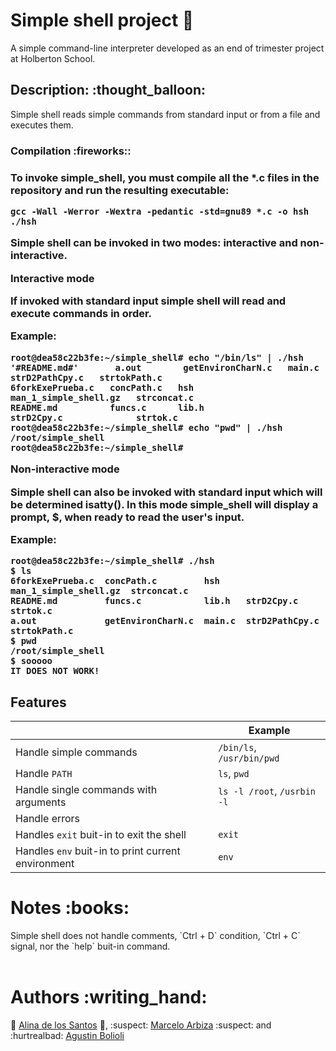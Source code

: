 # Simple shell project :shell:

A simple command-line interpreter developed as an end of trimester project at Holberton School.

<h2>Description: :thought_balloon:</h2>

Simple shell reads simple commands from standard input or from a file and executes them.

<h3>Compilation :fireworks::<h3/>

To invoke simple_shell, you must compile all the *.c files in the repository and run the resulting executable:

`gcc -Wall -Werror -Wextra -pedantic -std=gnu89 *.c -o hsh`<br/>
`./hsh`

Simple shell can be invoked in two modes: interactive and non-interactive.<br/>

**Interactive mode**

If invoked with standard input simple shell will read and execute commands in order.

Example:

`root@dea58c22b3fe:~/simple_shell# echo "/bin/ls" | ./hsh`<br/>
`'#README.md#'       a.out        getEnvironCharN.c   main.c                  strD2PathCpy.c   strtokPath.c`<br/>
`6forkExePrueba.c   concPath.c   hsh                 man_1_simple_shell.gz   strconcat.c`<br/>
`README.md          funcs.c      lib.h               strD2Cpy.c              strtok.c`<br/>
`root@dea58c22b3fe:~/simple_shell# echo "pwd" | ./hsh`<br/>
`/root/simple_shell`<br/>
`root@dea58c22b3fe:~/simple_shell#`<br/>


**Non-interactive mode**

Simple shell can also be invoked with standard input which will be determined isatty(). In this mode simple_shell will display a prompt, $, when ready to read the user's input.

Example:

`root@dea58c22b3fe:~/simple_shell# ./hsh`<br/>
`$ ls`<br/>
`6forkExePrueba.c  concPath.c         hsh     man_1_simple_shell.gz  strconcat.c`<br/>
`README.md         funcs.c            lib.h   strD2Cpy.c             strtok.c`<br/>
`a.out             getEnvironCharN.c  main.c  strD2PathCpy.c         strtokPath.c`<br/>
`$ pwd`<br/>
`/root/simple_shell`<br/>
`$ sooooo`<br/>
`IT DOES NOT WORK!`<br/>

<h2>Features</h2>

|   | Example |
|------------|-----------------|
| Handle simple commands        | `/bin/ls`, `/usr/bin/pwd`    |
| Handle `PATH`        | `ls`, `pwd`    |
| Handle single commands with arguments | `ls -l /root`, `/usrbin -l`    |
| Handle errors        |    |
| Handles `exit` buit-in to exit the shell | `exit` |
| Handles `env` buit-in to print current environment |`env`  |


<h1>Notes :books:</h1>
Simple shell does not handle comments, `Ctrl + D` condition, `Ctrl + C` signal, nor the `help` buit-in command. 
<br>
<br>
<h1>Authors :writing_hand:</h1>

:princess: [Alina de los Santos](https://github.com/alina-delossantos) :princess:, :suspect: [Marcelo Arbiza](https://github.com/Aortiz91) :suspect: and :hurtrealbad: [Agustin Bolioli](https://github.com/bolioliagustin)
